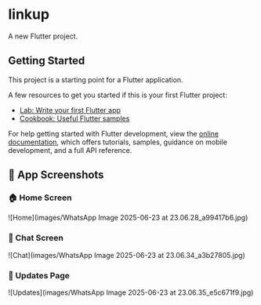 # linkup

A new Flutter project.

## Getting Started

This project is a starting point for a Flutter application.

A few resources to get you started if this is your first Flutter project:

- [Lab: Write your first Flutter app](https://docs.flutter.dev/get-started/codelab)
- [Cookbook: Useful Flutter samples](https://docs.flutter.dev/cookbook)

For help getting started with Flutter development, view the
[online documentation](https://docs.flutter.dev/), which offers tutorials,
samples, guidance on mobile development, and a full API reference.
## 📸 App Screenshots

### 🏠 Home Screen
![Home](images/WhatsApp Image 2025-06-23 at 23.06.28_a99417b6.jpg)

### 💬 Chat Screen
![Chat](images/WhatsApp Image 2025-06-23 at 23.06.34_a3b27805.jpg)

### 👤 Updates Page
![Updates](images/WhatsApp Image 2025-06-23 at 23.06.35_e5c671f9.jpg)

